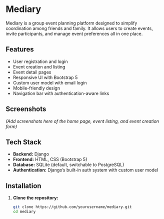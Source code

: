 
# Mediary

Mediary is a group event planning platform designed to simplify coordination among friends and family. It allows users to create events, invite participants, and manage event preferences all in one place.

## Features

- User registration and login
- Event creation and listing
- Event detail pages
- Responsive UI with Bootstrap 5
- Custom user model with email login
- Mobile-friendly design
- Navigation bar with authentication-aware links

## Screenshots

*(Add screenshots here of the home page, event listing, and event creation form)*

## Tech Stack

- **Backend:** Django
- **Frontend:** HTML, CSS (Bootstrap 5)
- **Database:** SQLite (default, switchable to PostgreSQL)
- **Authentication:** Django’s built-in auth system with custom user model

## Installation

1. **Clone the repository:**

   ```bash
   git clone https://github.com/yourusername/mediary.git
   cd mediary
